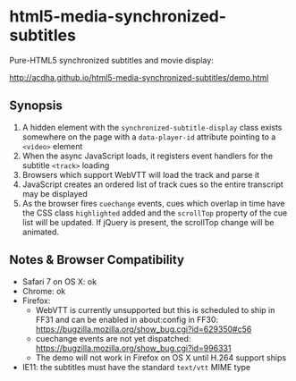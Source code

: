 html5-media-synchronized-subtitles
==================================

Pure-HTML5 synchronized subtitles and movie display:

http://acdha.github.io/html5-media-synchronized-subtitles/demo.html

Synopsis
--------

1. A hidden element with the `synchronized-subtitle-display` class exists somewhere on the page with a `data-player-id` attribute pointing to a `<video>` element
2. When the async JavaScript loads, it registers event handlers for the subtitle `<track>` loading
3. Browsers which support WebVTT will load the track and parse it
4. JavaScript creates an ordered list of track cues so the entire transcript may be displayed
5. As the browser fires `cuechange` events, cues which overlap in time have the CSS class `highlighted` added and the `scrollTop` property of the cue list will be updated. If jQuery is present, the scrollTop change will be animated.

Notes & Browser Compatibility
-----------------------------

* Safari 7 on OS X: ok
* Chrome: ok
* Firefox:
  * WebVTT is currently unsupported but this is scheduled to ship in FF31 and can be enabled in about:config in FF30: https://bugzilla.mozilla.org/show_bug.cgi?id=629350#c56
  * cuechange events are not yet dispatched: https://bugzilla.mozilla.org/show_bug.cgi?id=996331
  * The demo will not work in Firefox on OS X until H.264 support ships
* IE11: the subtitles must have the standard `text/vtt` MIME type
